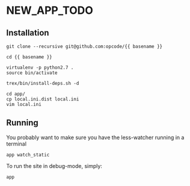 # NEW_APP_TODO

## Installation

```
git clone --recursive git@github.com:opcode/{{ basename }}

cd {{ basename }}

virtualenv -p python2.7 .
source bin/activate

trex/bin/install-deps.sh -d

cd app/
cp local.ini.dist local.ini
vim local.ini
```

## Running

You probably want to make sure you have the less-watcher running in a terminal

```
app watch_static
```

To run the site in debug-mode, simply:

```
app
```
